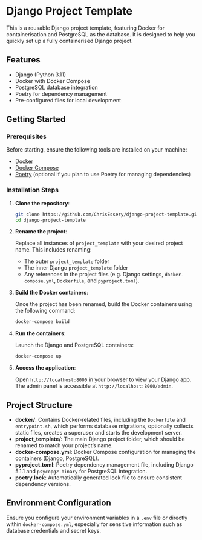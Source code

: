 # Django Project Template

This is a reusable Django project template, featuring Docker for containerisation and PostgreSQL as the database. It is designed to help you quickly set up a fully containerised Django project.

## Features

- Django (Python 3.11)
- Docker with Docker Compose
- PostgreSQL database integration
- Poetry for dependency management
- Pre-configured files for local development

## Getting Started

### Prerequisites

Before starting, ensure the following tools are installed on your machine:

- [Docker](https://docs.docker.com/get-docker/)
- [Docker Compose](https://docs.docker.com/compose/install/)
- [Poetry](https://python-poetry.org/docs/#installation) (optional if you plan to use Poetry for managing dependencies)

### Installation Steps

1. **Clone the repository**:

   ```bash
   git clone https://github.com/ChrisEssery/django-project-template.git
   cd django-project-template
   ```

2. **Rename the project**:

   Replace all instances of `project_template` with your desired project name. This includes renaming:
   - The outer `project_template` folder
   - The inner Django `project_template` folder
   - Any references in the project files (e.g. Django settings, `docker-compose.yml`, `Dockerfile`, and `pyproject.toml`).

3. **Build the Docker containers**:

   Once the project has been renamed, build the Docker containers using the following command:

   ```bash
   docker-compose build
   ```

4. **Run the containers**:

   Launch the Django and PostgreSQL containers:

   ```bash
   docker-compose up
   ```

5. **Access the application**:

   Open `http://localhost:8000` in your browser to view your Django app. The admin panel is accessible at `http://localhost:8000/admin`.

## Project Structure

- **docker/**: Contains Docker-related files, including the `Dockerfile` and `entrypoint.sh`, which performs database migrations, optionally collects static files, creates a superuser and starts the development server.
- **project_template/**: The main Django project folder, which should be renamed to match your project’s name.
- **docker-compose.yml**: Docker Compose configuration for managing the containers (Django, PostgreSQL).
- **pyproject.toml**: Poetry dependency management file, including Django 5.1.1 and `psycopg2-binary` for PostgreSQL integration.
- **poetry.lock**: Automatically generated lock file to ensure consistent dependency versions.

## Environment Configuration

Ensure you configure your environment variables in a `.env` file or directly within `docker-compose.yml`, especially for sensitive information such as database credentials and secret keys.
